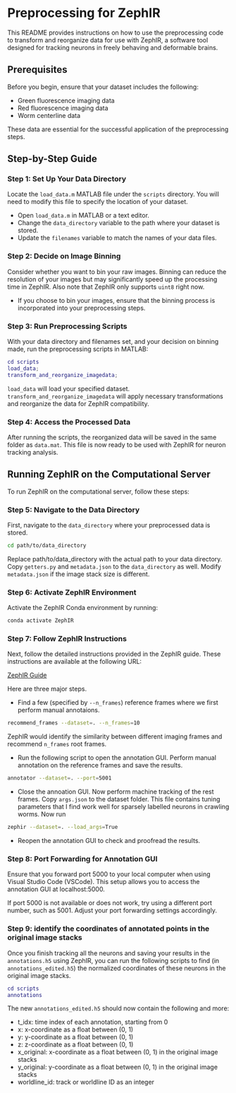 # Preprocessing for ZephIR

This README provides instructions on how to use the preprocessing code to transform and reorganize data for use with ZephIR, a software tool designed for tracking neurons in freely behaving and deformable brains.

## Prerequisites

Before you begin, ensure that your dataset includes the following:
- Green fluorescence imaging data
- Red fluorescence imaging data
- Worm centerline data

These data are essential for the successful application of the preprocessing steps.

## Step-by-Step Guide

### Step 1: Set Up Your Data Directory

Locate the `load_data.m` MATLAB file under the `scripts` directory. You will need to modify this file to specify the location of your dataset.

- Open `load_data.m` in MATLAB or a text editor.
- Change the `data_directory` variable to the path where your dataset is stored.
- Update the `filenames` variable to match the names of your data files.

### Step 2: Decide on Image Binning

Consider whether you want to bin your raw images. Binning can reduce the resolution of your images but may significantly speed up the processing time in ZephIR. Also note that ZephIR only supports `uint8` right now.

- If you choose to bin your images, ensure that the binning process is incorporated into your preprocessing steps.

### Step 3: Run Preprocessing Scripts

With your data directory and filenames set, and your decision on binning made, run the preprocessing scripts in MATLAB:

```matlab
cd scripts
load_data;
transform_and_reorganize_imagedata;
```

`load_data` will load your specified dataset. `transform_and_reorganize_imagedata` will apply necessary transformations and reorganize the data for ZephIR compatibility.

### Step 4: Access the Processed Data

After running the scripts, the reorganized data will be saved in the same folder as `data.mat`. This file is now ready to be used with ZephIR for neuron tracking analysis.

## Running ZephIR on the Computational Server

To run ZephIR on the computational server, follow these steps:

### Step 5: Navigate to the Data Directory

First, navigate to the `data_directory` where your preprocessed data is stored.

```bash
cd path/to/data_directory
```
Replace path/to/data_directory with the actual path to your data directory. Copy `getters.py` and `metadata.json` to the `data_directory` as well. Modify `metadata.json` if the image stack size is different.

### Step 6: Activate ZephIR Environment
Activate the ZephIR Conda environment by running:

```bash
conda activate ZephIR
```

### Step 7: Follow ZephIR Instructions

Next, follow the detailed instructions provided in the ZephIR guide. These instructions are available at the following URL:

[ZephIR Guide](https://github.com/venkatachalamlab/ZephIR/blob/main/docs/Guide-ZephIR.md)

Here are three major steps. 

- Find a few (specified by `--n_frames`) reference frames where we first perform manual annotaions. 

```bash
recommend_frames --dataset=. --n_frames=10
```
ZephIR would identify the similarity between different imaging frames and recommend `n_frames` root frames. 

- Run the following script to open the annotation GUI.  Perform manual annotation on the reference frames and save the results.

```bash
annotator --dataset=. --port=5001
```
- Close the annoation GUI. Now perform machine tracking of the rest frames. Copy `args.json` to the dataset folder. This file contains tuning parameters that I find work well for sparsely labelled neurons in crawling worms. Now run

```bash
zephir --dataset=. --load_args=True
```
- Reopen the annotation GUI to check and proofread the results. 


### Step 8: Port Forwarding for Annotation GUI
Ensure that you forward port 5000 to your local computer when using Visual Studio Code (VSCode). This setup allows you to access the annotation GUI at localhost:5000.

If port 5000 is not available or does not work, try using a different port number, such as 5001. Adjust your port forwarding settings accordingly.

### Step 9: identify the coordinates of annotated points in the original image stacks
Once you finish tracking all the neurons and saving your results in the `annotations.h5` using ZephIR, you can run the following scripts to find (in `annotations_edited.h5`) the normalized coordinates of these neurons in the original image stacks. 

```matlab
cd scripts
annotations
```
The new `annotations_edited.h5` should now contain the following and more:
- t_idx: time index of each annotation, starting from 0
- x: x-coordinate as a float between (0, 1)
- y: y-coordinate as a float between (0, 1)
- z: z-coordinate as a float between (0, 1)
- x_original: x-coordinate as a float between (0, 1) in the original image stacks
- y_original: y-coordinate as a float between (0, 1) in the original image stacks
- worldline_id: track or worldline ID as an integer



